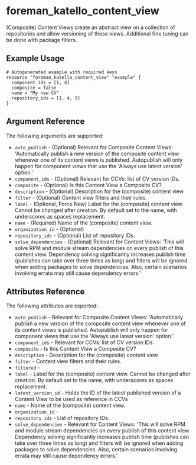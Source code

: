 
# foreman_katello_content_view


(Composite) Content Views create an abstract view on a collection of repositories and allow versioning of these views. Additional fine tuning can be done with package filters.


## Example Usage

```
# Autogenerated example with required keys
resource "foreman_katello_content_view" "example" {
  component_ids = [1, 4]
  composite = false
  name = "My new CV"
  repository_ids = [1, 4, 5]
}
```


## Argument Reference

The following arguments are supported:

- `auto_publish` - (Optional) Relevant for Composite Content Views: 'Automatically publish a new version of the composite content view whenever one of its content views is published. Autopublish will only happen for component views that use the 'Always use latest version' option.'
- `component_ids` - (Optional) Relevant for CCVs: list of CV version IDs.
- `composite` - (Optional) Is this Content View a Composite CV?
- `description` - (Optional) Description for the (composite) content view
- `filter` - (Optional) Content view filters and their rules.
- `label` - (Optional, Force New) Label for the (composite) content view. Cannot be changed after creation. By default set to the name, with underscores as spaces replacement.
- `name` - (Required) Name of the (composite) content view.
- `organization_id` - (Optional) 
- `repository_ids` - (Optional) List of repository IDs.
- `solve_dependencies` - (Optional) Relevant for Content Views: 'This will solve RPM and module stream dependencies on every publish of this content view. Dependency solving significantly increases publish time (publishes can take over three times as long) and filters will be ignored when adding packages to solve dependencies. Also, certain scenarios involving errata may still cause dependency errors.'


## Attributes Reference

The following attributes are exported:

- `auto_publish` - Relevant for Composite Content Views: 'Automatically publish a new version of the composite content view whenever one of its content views is published. Autopublish will only happen for component views that use the 'Always use latest version' option.'
- `component_ids` - Relevant for CCVs: list of CV version IDs.
- `composite` - Is this Content View a Composite CV?
- `description` - Description for the (composite) content view
- `filter` - Content view filters and their rules.
- `filtered` - 
- `label` - Label for the (composite) content view. Cannot be changed after creation. By default set to the name, with underscores as spaces replacement.
- `latest_version_id` - Holds the ID of the latest published version of a Content View to be used as reference in CCVs
- `name` - Name of the (composite) content view.
- `organization_id` - 
- `repository_ids` - List of repository IDs.
- `solve_dependencies` - Relevant for Content Views: 'This will solve RPM and module stream dependencies on every publish of this content view. Dependency solving significantly increases publish time (publishes can take over three times as long) and filters will be ignored when adding packages to solve dependencies. Also, certain scenarios involving errata may still cause dependency errors.'

